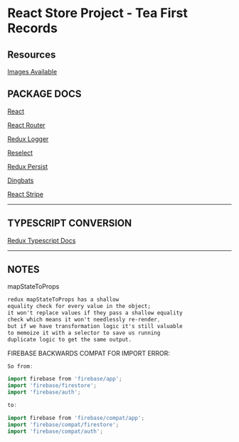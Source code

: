 # React Store Project - Tea First Records

## Resources

[Images Available](https://peacefang.tumblr.com/)

## PACKAGE DOCS

[React](https://reactjs.org/docs/conditional-rendering.html)

[React Router](https://reactrouter.com/docs/en/v6/getting-started/overview)

[Redux Logger](https://www.npmjs.com/package/redux-logger)

[Reselect](https://www.npmjs.com/package/reselect)

[Redux Persist](https://www.npmjs.com/package/redux-persist)

[Dingbats](https://www.w3schools.com/charsets/ref_utf_dingbats.asp)

[React Stripe](https://github.com/azmenak/react-stripe-checkout)

---

## TYPESCRIPT CONVERSION

[Redux Typescript Docs](https://redux.js.org/usage/usage-with-typescript)

---
## NOTES

mapStateToProps
 
```css
redux mapStateToProps has a shallow 
equality check for every value in the object; 
it won't replace values if they pass a shallow equality 
check which means it won't needlessly re-render,
but if we have transformation logic it's still valuable 
to memoize it with a selector to save us running 
duplicate logic to get the same output.
```

FIREBASE BACKWARDS COMPAT FOR IMPORT ERROR:

```go
So from:

import firebase from 'firebase/app';
import 'firebase/firestore';
import 'firebase/auth';

to:

import firebase from 'firebase/compat/app';
import 'firebase/compat/firestore';
import 'firebase/compat/auth';
```
